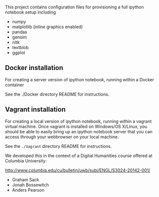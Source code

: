 This project contains configuration files for provisioning a full ipython notebook setup including

* numpy
* matplotlib (inline graphics enabled)
* pandas
* gensim
* nltk
* textblob
* ggplot

## Docker installation
For creating a server version of ipython notebook, running within a Docker container

See the ./Docker directory README for instructions.

## Vagrant installation
For creating a local version of ipython notebook, running within a vagrant virtual machine.  Once vagrant is installed on Windows/OS X/Linux, you should be able to easily bring up an ipython notebook server that you can access through your webbrowser on your local machine.

See the `./Vagrant` directory README for instructions.

We developed this in the context of a Digital Humanities course offered at Columbia University: 

http://www.columbia.edu/cu/bulletin/uwb/subj/ENGL/S3024-20142-001/

* Graham Sack
* Jonah Bossewitch
* Anders Pearson
